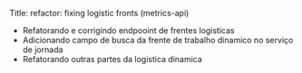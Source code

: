 Title: refactor: fixing logistic fronts (metrics-api)

* Refatorando e corrigindo endpooint de frentes logisticas
* Adicionando campo de busca da frente de trabalho dinamico no serviço de jornada
* Refatorando outras partes da logistica dinamica
